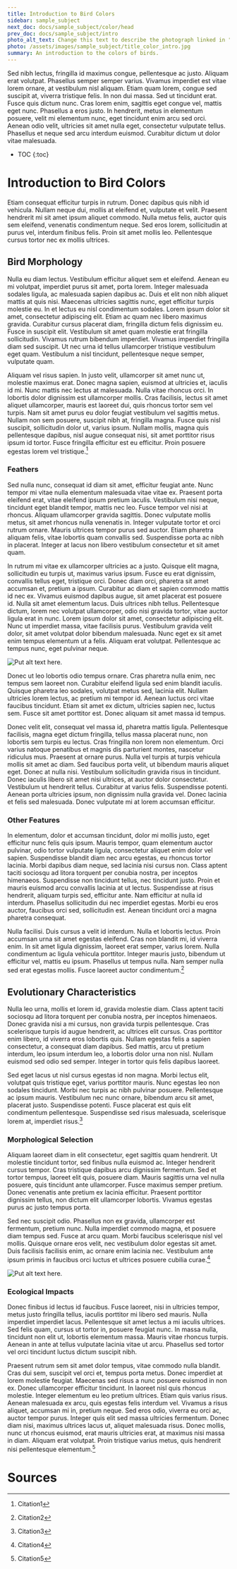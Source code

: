 ```yaml
---
title: Introduction to Bird Colors
sidebar: sample_subject
next_doc: docs/sample_subject/color/head
prev_doc: docs/sample_subject/intro
photo_alt_text: Change this text to describe the photograph linked in "photo".
photo: /assets/images/sample_subject/title_color_intro.jpg
summary: An introduction to the colors of birds.
---
```


Sed nibh lectus, fringilla id maximus congue, pellentesque ac justo. Aliquam erat volutpat. Phasellus semper semper varius. Vivamus imperdiet est vitae lorem ornare, at vestibulum nisl aliquam. Etiam quam lorem, congue sed suscipit at, viverra tristique felis. In non dui massa. Sed ut tincidunt erat. Fusce quis dictum nunc. Cras lorem enim, sagittis eget congue vel, mattis eget nunc. Phasellus a eros justo. In hendrerit, metus in elementum posuere, velit mi elementum nunc, eget tincidunt enim arcu sed orci. Aenean odio velit, ultricies sit amet nulla eget, consectetur vulputate tellus. Phasellus et neque sed arcu interdum euismod. Curabitur dictum ut dolor vitae malesuada. 

* TOC
{:toc}

# Introduction to Bird Colors

Etiam consequat efficitur turpis in rutrum. Donec dapibus quis nibh id vehicula. Nullam neque dui, mollis at eleifend et, vulputate et velit. Praesent hendrerit mi sit amet ipsum aliquet commodo. Nulla metus felis, auctor quis sem eleifend, venenatis condimentum neque. Sed eros lorem, sollicitudin at purus vel, interdum finibus felis. Proin sit amet mollis leo. Pellentesque cursus tortor nec ex mollis ultrices.

## Bird Morphology

Nulla eu diam lectus. Vestibulum efficitur aliquet sem et eleifend. Aenean eu mi volutpat, imperdiet purus sit amet, porta lorem. Integer malesuada sodales ligula, ac malesuada sapien dapibus ac. Duis et elit non nibh aliquet mattis at quis nisi. Maecenas ultricies sagittis nunc, eget efficitur turpis molestie eu. In et lectus eu nisl condimentum sodales. Lorem ipsum dolor sit amet, consectetur adipiscing elit. Etiam ac quam nec libero maximus gravida. Curabitur cursus placerat diam, fringilla dictum felis dignissim eu. Fusce in suscipit elit. Vestibulum sit amet quam molestie erat fringilla sollicitudin. Vivamus rutrum bibendum imperdiet. Vivamus imperdiet fringilla diam sed suscipit. Ut nec urna id tellus ullamcorper tristique vestibulum eget quam. Vestibulum a nisl tincidunt, pellentesque neque semper, vulputate quam.

Aliquam vel risus sapien. In justo velit, ullamcorper sit amet nunc ut, molestie maximus erat. Donec magna sapien, euismod at ultricies et, iaculis id mi. Nunc mattis nec lectus at malesuada. Nulla vitae rhoncus orci. In lobortis dolor dignissim est ullamcorper mollis. Cras facilisis, lectus sit amet aliquet ullamcorper, mauris est laoreet dui, quis rhoncus tortor sem vel turpis. Nam sit amet purus eu dolor feugiat vestibulum vel sagittis metus. Nullam non sem posuere, suscipit nibh at, fringilla magna. Fusce quis nisl suscipit, sollicitudin dolor ut, varius ipsum. Nullam mollis, magna quis pellentesque dapibus, nisl augue consequat nisi, sit amet porttitor risus ipsum id tortor. Fusce fringilla efficitur est eu efficitur. Proin posuere egestas lorem vel tristique.[^1]

### Feathers

Sed nulla nunc, consequat id diam sit amet, efficitur feugiat ante. Nunc tempor mi vitae nulla elementum malesuada vitae vitae ex. Praesent porta eleifend erat, vitae eleifend ipsum pretium iaculis. Vestibulum nisi neque, tincidunt eget blandit tempor, mattis nec leo. Fusce tempor vel nisi at rhoncus. Aliquam ullamcorper gravida sagittis. Donec vulputate mollis metus, sit amet rhoncus nulla venenatis in. Integer vulputate tortor et orci rutrum ornare. Mauris ultrices tempor purus sed auctor. Etiam pharetra aliquam felis, vitae lobortis quam convallis sed. Suspendisse porta ac nibh in placerat. Integer at lacus non libero vestibulum consectetur et sit amet quam.

In rutrum mi vitae ex ullamcorper ultricies ac a justo. Quisque elit magna, sollicitudin eu turpis ut, maximus varius ipsum. Fusce eu erat dignissim, convallis tellus eget, tristique orci. Donec diam orci, pharetra sit amet accumsan et, pretium a ipsum. Curabitur ac diam et sapien commodo mattis id nec ex. Vivamus euismod dapibus augue, sit amet placerat est posuere id. Nulla sit amet elementum lacus. Duis ultrices nibh tellus. Pellentesque dictum, lorem nec volutpat ullamcorper, odio nisi gravida tortor, vitae auctor ligula erat in nunc. Lorem ipsum dolor sit amet, consectetur adipiscing elit. Nunc ut imperdiet massa, vitae facilisis purus. Vestibulum gravida velit dolor, sit amet volutpat dolor bibendum malesuada. Nunc eget ex sit amet enim tempus elementum ut a felis. Aliquam erat volutpat. Pellentesque ac tempus nunc, eget pulvinar neque. 

![Put alt text here.](/template-information-site/assets/images/sample_subject/feather.jpg)

Donec ut leo lobortis odio tempus ornare. Cras pharetra nulla enim, nec tempus sem laoreet non. Curabitur eleifend ligula sed enim blandit iaculis. Quisque pharetra leo sodales, volutpat metus sed, lacinia elit. Nullam ultricies lorem lectus, ac pretium mi tempor id. Aenean luctus orci vitae faucibus tincidunt. Etiam sit amet ex dictum, ultricies sapien nec, luctus sem. Fusce sit amet porttitor est. Donec aliquam sit amet massa id tempus.

Donec velit elit, consequat vel massa id, pharetra mattis ligula. Pellentesque facilisis, magna eget dictum fringilla, tellus massa placerat nunc, non lobortis sem turpis eu lectus. Cras fringilla non lorem non elementum. Orci varius natoque penatibus et magnis dis parturient montes, nascetur ridiculus mus. Praesent at ornare purus. Nulla vel turpis at turpis vehicula mollis sit amet ac diam. Sed faucibus porta velit, ut bibendum mauris aliquet eget. Donec at nulla nisi. Vestibulum sollicitudin gravida risus in tincidunt. Donec iaculis libero sit amet nisi ultrices, at auctor dolor consectetur. Vestibulum ut hendrerit tellus. Curabitur at varius felis. Suspendisse potenti. Aenean porta ultricies ipsum, non dignissim nulla gravida vel. Donec lacinia et felis sed malesuada. Donec vulputate mi at lorem accumsan efficitur. 

### Other Features

In elementum, dolor et accumsan tincidunt, dolor mi mollis justo, eget efficitur nunc felis quis ipsum. Mauris tempor, quam elementum auctor pulvinar, odio tortor vulputate ligula, consectetur aliquet enim dolor vel sapien. Suspendisse blandit diam nec arcu egestas, eu rhoncus tortor lacinia. Morbi dapibus diam neque, sed lacinia nisi cursus non. Class aptent taciti sociosqu ad litora torquent per conubia nostra, per inceptos himenaeos. Suspendisse non tincidunt tellus, nec tincidunt justo. Proin et mauris euismod arcu convallis lacinia at ut lectus. Suspendisse at risus hendrerit, aliquam turpis sed, efficitur ante. Nam efficitur at nulla id interdum. Phasellus sollicitudin dui nec imperdiet egestas. Morbi eu eros auctor, faucibus orci sed, sollicitudin est. Aenean tincidunt orci a magna pharetra consequat.

Nulla facilisi. Duis cursus a velit id interdum. Nulla et lobortis lectus. Proin accumsan urna sit amet egestas eleifend. Cras non blandit mi, id viverra enim. In sit amet ligula dignissim, laoreet erat semper, varius lorem. Nulla condimentum ac ligula vehicula porttitor. Integer mauris justo, bibendum ut efficitur vel, mattis eu ipsum. Phasellus ut tempus nulla. Nam semper nulla sed erat egestas mollis. Fusce laoreet auctor condimentum.[^2]

## Evolutionary Characteristics

Nulla leo urna, mollis et lorem id, gravida molestie diam. Class aptent taciti sociosqu ad litora torquent per conubia nostra, per inceptos himenaeos. Donec gravida nisi a mi cursus, non gravida turpis pellentesque. Cras scelerisque turpis id augue hendrerit, ac ultrices elit cursus. Cras porttitor enim libero, id viverra eros lobortis quis. Nullam egestas felis a sapien consectetur, a consequat diam dapibus. Sed mattis, arcu ut pretium interdum, leo ipsum interdum leo, a lobortis dolor urna non nisl. Nullam euismod sed odio sed semper. Integer in tortor quis felis dapibus laoreet.

Sed eget lacus ut nisl cursus egestas id non magna. Morbi lectus elit, volutpat quis tristique eget, varius porttitor mauris. Nunc egestas leo non sodales tincidunt. Morbi nec turpis ac nibh pulvinar posuere. Pellentesque ac ipsum mauris. Vestibulum nec nunc ornare, bibendum arcu sit amet, placerat justo. Suspendisse potenti. Fusce placerat est quis elit condimentum pellentesque. Suspendisse sed risus malesuada, scelerisque lorem at, imperdiet risus.[^3]

### Morphological Selection

Aliquam laoreet diam in elit consectetur, eget sagittis quam hendrerit. Ut molestie tincidunt tortor, sed finibus nulla euismod ac. Integer hendrerit cursus tempor. Cras tristique dapibus arcu dignissim fermentum. Sed et tortor tempus, laoreet elit quis, posuere diam. Mauris sagittis urna vel nulla posuere, quis tincidunt ante ullamcorper. Fusce maximus semper pretium. Donec venenatis ante pretium ex lacinia efficitur. Praesent porttitor dignissim tellus, non dictum elit ullamcorper lobortis. Vivamus egestas purus ac justo tempus porta.

Sed nec suscipit odio. Phasellus non ex gravida, ullamcorper est fermentum, pretium nunc. Nulla imperdiet commodo magna, et posuere diam tempus sed. Fusce at arcu quam. Morbi faucibus scelerisque nisl vel mollis. Quisque ornare eros velit, nec vestibulum dolor egestas sit amet. Duis facilisis facilisis enim, ac ornare enim lacinia nec. Vestibulum ante ipsum primis in faucibus orci luctus et ultrices posuere cubilia curae.[^4]

![Put alt text here.](/template-information-site/assets/images/sample_subject/bird3.jpg)

### Ecological Impacts

Donec finibus id lectus id faucibus. Fusce laoreet, nisi in ultricies tempor, metus justo fringilla tellus, iaculis porttitor mi libero sed mauris. Nulla imperdiet imperdiet lacus. Pellentesque sit amet lectus a mi iaculis ultrices. Sed felis quam, cursus ut tortor in, posuere feugiat nunc. In massa nulla, tincidunt non elit ut, lobortis elementum massa. Mauris vitae rhoncus turpis. Aenean in ante at tellus vulputate lacinia vitae ut arcu. Phasellus sed tortor vel orci tincidunt luctus dictum suscipit nibh.

Praesent rutrum sem sit amet dolor tempus, vitae commodo nulla blandit. Cras dui sem, suscipit vel orci et, tempus porta metus. Donec imperdiet at lorem molestie feugiat. Maecenas sed risus a nunc posuere euismod in non ex. Donec ullamcorper efficitur tincidunt. In laoreet nisl quis rhoncus molestie. Integer elementum eu leo pretium ultrices. Etiam quis varius risus. Aenean malesuada ex arcu, quis egestas felis interdum vel. Vivamus a risus aliquet, accumsan mi in, pretium neque. Sed eros odio, viverra eu orci ac, auctor tempor purus. Integer quis elit sed massa ultricies fermentum. Donec diam nisi, maximus ultrices lacus ut, aliquet malesuada risus. Donec mollis, nunc ut rhoncus euismod, erat mauris ultricies erat, at maximus nisi massa in diam. Aliquam erat volutpat. Proin tristique varius metus, quis hendrerit nisi pellentesque elementum.[^5]

# Sources

[^1]: Citation1
[^2]: Citation2
[^3]: Citation3
[^4]: Citation4
[^5]: Citation5
 

